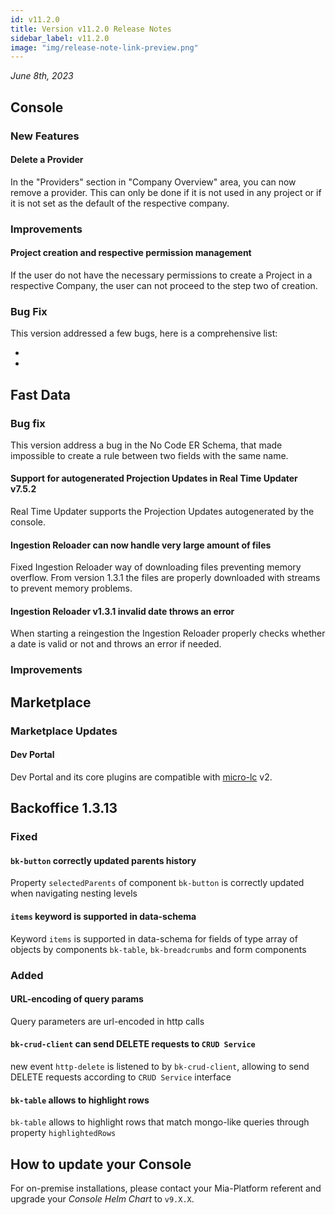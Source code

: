 ```yaml
---
id: v11.2.0
title: Version v11.2.0 Release Notes
sidebar_label: v11.2.0
image: "img/release-note-link-preview.png"
---
```


_June 8th, 2023_

## Console

### New Features

#### Delete a Provider

In the "Providers" section in "Company Overview" area, you can now remove a provider. 
This can only be done if it is not used in any project or if it is not set as the default of the respective company.

### Improvements

#### Project creation and respective permission management 

If the user do not have the necessary permissions to create a Project in a respective Company, the user can not proceed to the step two of creation.

### Bug Fix

This version addressed a few bugs, here is a comprehensive list:

* 
* 

## Fast Data

### Bug fix

This version address a bug in the No Code ER Schema, that made impossible to create a rule between two fields with the same name.

#### Support for autogenerated Projection Updates in Real Time Updater v7.5.2
Real Time Updater supports the Projection Updates autogenerated by the console.

#### Ingestion Reloader can now handle very large amount of files
Fixed Ingestion Reloader way of downloading files preventing memory overflow. From version 1.3.1 the files are properly downloaded with streams to prevent memory problems.

#### Ingestion Reloader v1.3.1 invalid date throws an error
When starting a reingestion the Ingestion Reloader properly checks whether a date is valid or not and throws an error if needed.

### Improvements

## Marketplace

### Marketplace Updates

#### Dev Portal

Dev Portal and its core plugins are compatible with [micro-lc](https://micro-lc.io/docs) v2.

## Backoffice 1.3.13

### Fixed

#### `bk-button` correctly updated parents history
Property `selectedParents` of component `bk-button` is correctly updated when navigating nesting levels

#### `items` keyword is supported in data-schema
Keyword `items` is supported in data-schema for fields of type array of objects by components `bk-table`, `bk-breadcrumbs` and form components

### Added

#### URL-encoding of query params
Query parameters are url-encoded in http calls

#### `bk-crud-client` can send DELETE requests to `CRUD Service`
new event `http-delete` is listened to by `bk-crud-client`, allowing to send DELETE requests according to `CRUD Service` interface

#### `bk-table` allows to highlight rows
`bk-table` allows to highlight rows that match mongo-like queries through property `highlightedRows`

## How to update your Console

For on-premise installations, please contact your Mia-Platform referent and upgrade your _Console Helm Chart_ to `v9.X.X`.
